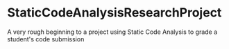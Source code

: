 # StaticCodeAnalysisResearchProject
A very rough beginning to a project using Static Code Analysis to grade a student's code submission
